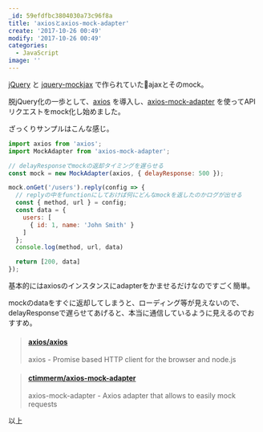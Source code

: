 ```yaml
---
_id: 59efdfbc3804030a73c96f8a
title: 'axiosとaxios-mock-adapter'
create: '2017-10-26 00:49'
modify: '2017-10-26 00:49'
categories:
  - JavaScript
image: ''
---
```


[jQuery](https://github.com/jquery/jquery) と [jquery-mockjax](https://github.com/jakerella/jquery-mockjax) で作られていたajaxとそのmock。

脱jQuery化の一歩として、[axios](https://github.com/axios/axios) を導入し、[axios-mock-adapter](https://github.com/ctimmerm/axios-mock-adapter) を使ってAPIリクエストをmock化し始めました。

<!-- more -->

ざっくりサンプルはこんな感じ。

```js
import axios from 'axios';
import MockAdapter from 'axios-mock-adapter';

// delayResponseでmockの返却タイミングを遅らせる
const mock = new MockAdapter(axios, { delayResponse: 500 });

mock.onGet('/users').reply(config => {
  // replyの中をfunctionにしておけば何にどんなmockを返したのかログが出せる
  const { method, url } = config;
  const data = {
    users: [
      { id: 1, name: 'John Smith' }
    ]
  };
  console.log(method, url, data)

  return [200, data]
});
```

基本的にはaxiosのインスタンスにadapterをかませるだけなのですごく簡単。

mockのdataをすぐに返却してしまうと、ローディング等が見えないので、delayResponseで遅らせてあげると、本当に通信しているように見えるのでおすすめ。

<blockquote class="embedly-card" data-card-key="efc9713d77434ae8b88ef22dda0a91e8" data-card-controls="0" data-card-width="500" data-card-type="article" data-card-align="left"><h4><a href="https://github.com/axios/axios">axios/axios</a></h4><p>axios - Promise based HTTP client for the browser and node.js</p></blockquote>
<script async src="//cdn.embedly.com/widgets/platform.js" charset="UTF-8"></script>

<blockquote class="embedly-card" data-card-key="efc9713d77434ae8b88ef22dda0a91e8" data-card-controls="0" data-card-width="500" data-card-type="article" data-card-align="left"><h4><a href="https://github.com/ctimmerm/axios-mock-adapter">ctimmerm/axios-mock-adapter</a></h4><p>axios-mock-adapter - Axios adapter that allows to easily mock requests</p></blockquote>
<script async src="//cdn.embedly.com/widgets/platform.js" charset="UTF-8"></script>

以上

